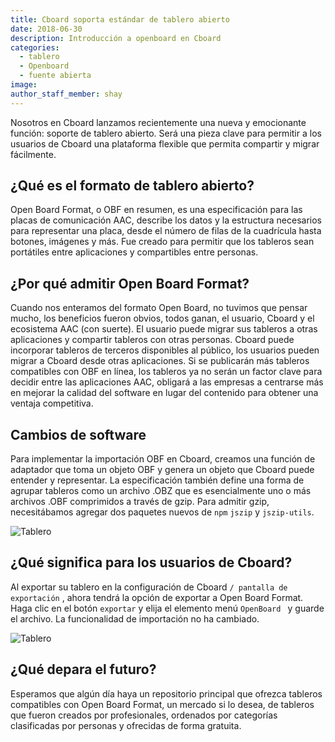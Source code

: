 ```yaml
---
title: Cboard soporta estándar de tablero abierto
date: 2018-06-30
description: Introducción a openboard en Cboard
categories:
  - tablero
  - Openboard
  - fuente abierta
image:
author_staff_member: shay
---
```


Nosotros en Cboard lanzamos recientemente una nueva y emocionante función: soporte de tablero abierto. Será una pieza clave para permitir a los usuarios de Cboard una plataforma flexible que permita compartir y migrar fácilmente.

## ¿Qué es el formato de tablero abierto?

Open Board Format, o OBF en resumen, es una especificación para las placas de comunicación AAC, describe los datos y la estructura necesarios para representar una placa, desde el número de filas de la cuadrícula hasta botones, imágenes y más. Fue creado para permitir que los tableros sean portátiles entre aplicaciones y compartibles entre personas.

## ¿Por qué admitir Open Board Format?

Cuando nos enteramos del formato Open Board, no tuvimos que pensar mucho, los beneficios fueron obvios, todos ganan, el usuario, Cboard y el ecosistema AAC (con suerte). El usuario puede migrar sus tableros a otras aplicaciones y compartir tableros con otras personas. Cboard puede incorporar tableros de terceros disponibles al público, los usuarios pueden migrar a Cboard desde otras aplicaciones. Si se publicarán más tableros compatibles con OBF en línea, los tableros ya no serán un factor clave para decidir entre las aplicaciones AAC, obligará a las empresas a centrarse más en mejorar la calidad del software en lugar del contenido para obtener una ventaja competitiva.

## Cambios de software

Para implementar la importación OBF en Cboard, creamos una función de adaptador que toma un objeto OBF y genera un objeto que Cboard puede entender y representar. La especificación también define una forma de agrupar tableros como un archivo .OBZ que es esencialmente uno o más archivos .OBF comprimidos a través de gzip. Para admitir gzip, necesitábamos agregar dos paquetes nuevos de `npm` `jszip` y `jszip-utils`.

![Tablero](/images/app/import.png)

## ¿Qué significa para los usuarios de Cboard?

Al exportar su tablero en la configuración de Cboard `/ pantalla de exportación` , ahora tendrá la opción de exportar a Open Board Format. Haga clic en el botón `exportar` y elija el elemento</code> menú `OpenBoard ` y guarde el archivo. La funcionalidad de importación no ha cambiado.

![Tablero](/images/app/export.png)

## ¿Qué depara el futuro?

Esperamos que algún día haya un repositorio principal que ofrezca tableros compatibles con Open Board Format, un mercado si lo desea, de tableros que fueron creados por profesionales, ordenados por categorías clasificadas por personas y ofrecidas de forma gratuita.